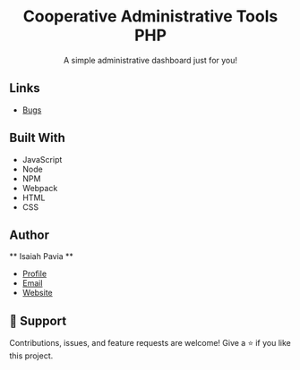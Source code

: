 <h1 align="center">Cooperative Administrative Tools PHP</h1>
<p align="center">A simple administrative dashboard just for you!</p>

## Links

- [Bugs](https://github.com/kreiorogit/CooperativeAdminPHP/issues "Issues Page")

## Built With

- JavaScript
- Node
- NPM
- Webpack
- HTML
- CSS

## Author

** Isaiah Pavia **

- [Profile](https://github.com/kreiorogit "Isaiah")
- [Email](mailto:lqlp0011@gmail.com?subject=Hi "Hi!")
- [Website](https://kreiorogit.github.io/portfolio "Welcome")

## 🤝 Support

Contributions, issues, and feature requests are welcome!
Give a ⭐️ if you like this project.
